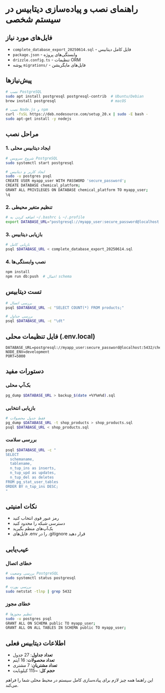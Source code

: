 # راهنمای نصب و پیاده‌سازی دیتابیس در سیستم شخصی

## فایل‌های مورد نیاز
- `complete_database_export_20250614.sql` - فایل کامل دیتابیس
- `package.json` - وابستگی‌های پروژه
- `drizzle.config.ts` - تنظیمات ORM
- پوشه `migrations/` - فایل‌های مایگریشن

## پیش‌نیازها
```bash
# نصب PostgreSQL
sudo apt install postgresql postgresql-contrib  # Ubuntu/Debian
brew install postgresql                         # macOS

# نصب Node.js و npm
curl -fsSL https://deb.nodesource.com/setup_20.x | sudo -E bash -
sudo apt-get install -y nodejs
```

## مراحل نصب

### 1. ایجاد دیتابیس محلی
```bash
# شروع سرویس PostgreSQL
sudo systemctl start postgresql

# ایجاد کاربر و دیتابیس
sudo -u postgres psql
CREATE USER myapp_user WITH PASSWORD 'secure_password';
CREATE DATABASE chemical_platform;
GRANT ALL PRIVILEGES ON DATABASE chemical_platform TO myapp_user;
\q
```

### 2. تنظیم متغیر محیطی
```bash
# اضافه کردن به ~/.bashrc یا ~/.profile
export DATABASE_URL="postgresql://myapp_user:secure_password@localhost:5432/chemical_platform"
```

### 3. بازیابی دیتابیس
```bash
# بازیابی کامل
psql $DATABASE_URL < complete_database_export_20250614.sql
```

### 4. نصب وابستگی‌ها
```bash
npm install
npm run db:push  # اعمال schema
```

## تست دیتابیس
```bash
# بررسی اتصال
psql $DATABASE_URL -c "SELECT COUNT(*) FROM products;"

# بررسی جداول
psql $DATABASE_URL -c "\dt"
```

## فایل تنظیمات محلی (.env.local)
```
DATABASE_URL=postgresql://myapp_user:secure_password@localhost:5432/chemical_platform
NODE_ENV=development
PORT=5000
```

## دستورات مفید

### بک‌آپ محلی
```bash
pg_dump $DATABASE_URL > backup_$(date +%Y%m%d).sql
```

### بازیابی انتخابی
```bash
# فقط جدول محصولات
pg_dump $DATABASE_URL -t shop_products > shop_products.sql
psql $DATABASE_URL < shop_products.sql
```

### بررسی سلامت
```bash
psql $DATABASE_URL -c "
SELECT 
  schemaname,
  tablename,
  n_tup_ins as inserts,
  n_tup_upd as updates,
  n_tup_del as deletes
FROM pg_stat_user_tables
ORDER BY n_tup_ins DESC;
"
```

## نکات امنیتی
- رمز عبور قوی انتخاب کنید
- دسترسی شبکه را محدود کنید
- بک‌آپ‌های منظم بگیرید
- فایل‌های .env را در .gitignore قرار دهید

## عیب‌یابی

### خطای اتصال
```bash
# بررسی وضعیت PostgreSQL
sudo systemctl status postgresql

# بررسی پورت
sudo netstat -tlnp | grep 5432
```

### خطای مجوز
```bash
# تنظیم مجوزها
sudo -u postgres psql
GRANT ALL ON SCHEMA public TO myapp_user;
GRANT ALL ON ALL TABLES IN SCHEMA public TO myapp_user;
```

## اطلاعات دیتابیس فعلی
- **تعداد جداول**: 27 جدول
- **تعداد محصولات**: 16 آیتم
- **تعداد مشتریان**: 7 مشتری
- **حجم کل**: ~115 کیلوبایت

این راهنما همه چیز لازم برای پیاده‌سازی کامل سیستم در محیط محلی شما را فراهم می‌کند.